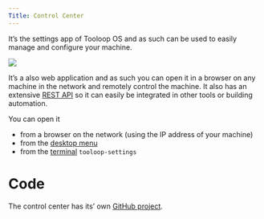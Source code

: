 ```yaml
---
Title: Control Center
---
```


It’s the settings app of Tooloop OS and as such can be used to easily manage and configure your machine.

<img src="%base_url%/assets/manual/control-center.png">

It’s a also web application and as such you can open it in a browser on any machine in the network and remotely control the machine. It also has an extensive [REST API](/REST%20API/General) so it can easily be integrated in other tools or building automation.

You can open it

- from a browser on the network (using the IP address of your machine)
- from the [desktop menu](The%20desktop)
- from the [terminal](Terminal%20access) `tooloop-settings`

# Code

The control center has its’ own [GitHub project](https://github.com/tooloop/Tooloop-Control).